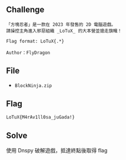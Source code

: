 ## Challenge
```
「方塊忍者」是一款在 2023 年發售的 2D 電腦遊戲。  
請操控主角進入邪惡組織 _LoTuX_ 的大本營並搶走旗幟！  

Flag format: LoTuX{.*}  

Author：FlyDragon
```
## File
- `BlockNinja.zip`
## Flag
```
LoTuX{M4rAv1ll0sa_juGada!}
```
## Solve
使用 Dnspy 破解遊戲，抵達終點後取得 flag
